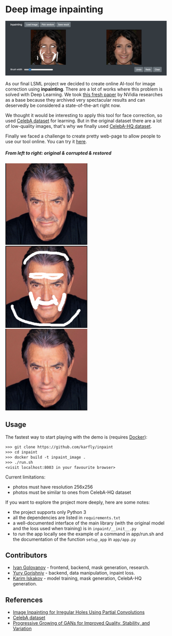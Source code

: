 # Deep image inpainting
<img src="https://github.com/karfly/inpaint/blob/master/readme/demo.png" width="1024">

As our final LSML project we decided to create online AI-tool for image correction using **inpainting**. There are a lot of works where this problem is solved with Deep Learning. We took [this fresh paper](https://arxiv.org/abs/1804.07723) by NVidia researches as a base because they archived very spectacular results and can deservedly be considered a state-of-the-art right now.

We thought it would be interesting to apply this tool for face correction, so used [CelebA dataset](http://mmlab.ie.cuhk.edu.hk/projects/CelebA.html) for learning. But in the original dataset there are a lot of low-quality images, that's why we finally used [CelebA-HQ dataset](https://arxiv.org/abs/1710.10196).

Finally we faced a challenge to create pretty web-page to allow people to use our tool online. You can try it [here](https://github.com/karfly/inpaint).

##### From left to right: original & corrupted & restored
<img src="https://github.com/karfly/inpaint/blob/master/readme/original.png" width="256"> <img src="https://github.com/karfly/inpaint/blob/master/readme/corrupted.png" width="256"> <img src="https://github.com/karfly/inpaint/blob/master/readme/restored.png" width="256">

## Usage
The fastest way to start playing with the demo is (requires [Docker](https://www.docker.com/)):
```
>>> git clone https://github.com/karfly/inpaint
>>> cd inpaint
>>> docker build -t inpaint_image .
>>> ./run.sh
<visit localhost:8003 in your favourite browser>
```

Current limitations:
- photos must have resolution 256x256
- photos must be similar to ones from CelebA-HQ dataset

If you want to explore the project more deeply, here are some notes:
- the project supports only Python 3
- all the dependencies are listed in `requirements.txt`
- a well-documented interface of the main library (with the original model and the loss used when training) is in `inpaint/__init__.py`
- to run the app locally see the example of a command in app/run.sh and the documentation of the function `setup_app` in `app/app.py`

## Contributors
- [Ivan Golovanov](https://github.com/legendawes) - frontend, backend, mask generation, research.
- [Yury Gorishniy](https://github.com/StrausMG) - backend, data manipulation, inpaint loss.
- [Karim Iskakov](https://github.com/karfly) - model training, mask generation, CelebA-HQ generation.

## References
- [Image Inpainting for Irregular Holes Using Partial Convolutions](https://arxiv.org/abs/1804.07723)
- [CelebA dataset](http://mmlab.ie.cuhk.edu.hk/projects/CelebA.html)
- [Progressive Growing of GANs for Improved Quality, Stability, and Variation](https://arxiv.org/abs/1710.10196)
